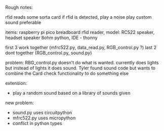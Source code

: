 Rough notes:

rfid reads some sorta card
if rfid is detected, play a noise
play custom sound preferable

items:
raspberry pi pico
breadboard
rfid reader, model: RC522
speaker, headset speaker 8ohm
python, IDE - thonny

first 3 work together (mfrc522.py, data_read.py, RGB_control.py ?)
last 2 dont together (RGB_control.py, sound.py)

problem: RBG_control.py doesn't do what is wanted. currently does lights but instead of lights it does sound. Tyler found sound code but wants to combine the Card check functionality to do something else

extension:
- play a random sound based on a library of sounds given

new problem:
- sound.py uses circuitpython
- mfrc522.py uses micropython
- conflict in python types